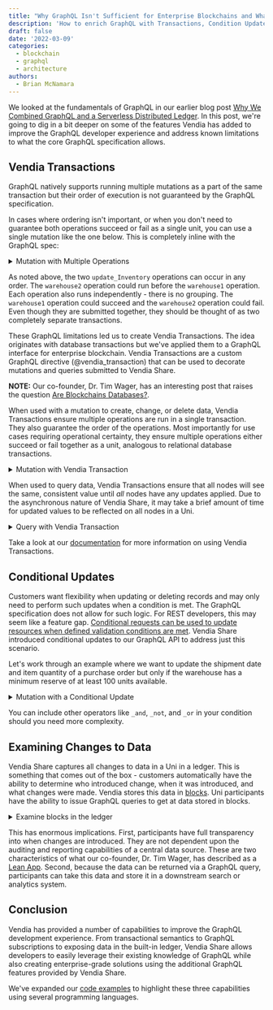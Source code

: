 ```yaml
---
title: "Why GraphQL Isn't Sufficient for Enterprise Blockchains and What We Did About It"
description: 'How to enrich GraphQL with Transactions, Condition Updates, and Ledgering using Vendia.'
draft: false
date: '2022-03-09'
categories:
  - blockchain
  - graphql
  - architecture
authors:
  - Brian McNamara
---
```



We looked at the fundamentals of GraphQL in our earlier blog post [Why We Combined GraphQL and a Serverless Distributed Ledger](https://www.vendia.net/blog/why-we-combined-graphql-and-a-serverless-distributed-ledger). In this post, we're going to dig in a bit deeper on some of the features Vendia has added to improve the GraphQL developer experience and address known limitations to what the core GraphQL specification allows.

## Vendia Transactions

GraphQL natively supports running multiple mutations as a part of the same transaction but their order of execution is not guaranteed by the GraphQL specification.

In cases where ordering isn't important, or when you don't need to guarantee both operations succeed or fail as a single unit, you can use a single mutation like the one below.  This is completely inline with the GraphQL spec:

<details>
<summary>Mutation with Multiple Operations</summary>

```graphql
mutation m {
  warehouse1: update_Inventory(id: "017d92a7-0ab5-5513-fac1-c50be330f057", input: {quantityWarehouse1: 90, lastUpdated: "2021-12-06T18:30:00Z"} syncMode: ASYNC) {
    transaction {
      transactionId
    }
  }
  warehouse2: update_Inventory(id: "017d92a7-0ab5-5513-fac1-c50be330f057", input: {quantityWarehouse2: 10, lastUpdated: "2021-12-06T18:30:00Z"} syncMode: ASYNC) {
   transaction {
      transactionId
    }
  }
}
```
</details>

As noted above, the two `update_Inventory` operations can occur in any order. The `warehouse2` operation could run before the `warehouse1` operation. Each operation also runs independently - there is no grouping. The `warehouse1` operation could succeed and the `warehouse2` operation could fail. Even though they are submitted together, they should be thought of as two completely separate transactions.

These GraphQL limitations led us to create Vendia Transactions. The idea originates with database transactions but we've applied them to a GraphQL interface for enterprise blockchain. Vendia Transactions are a custom GraphQL directive (@vendia_transaction) that can be used to decorate mutations and queries submitted to Vendia Share.

**NOTE:** Our co-founder, Dr. Tim Wager, has an interesting post that raises the question [Are Blockchains Databases?](https://thenewstack.io/are-blockchains-databases/).

When used with a mutation to create, change, or delete data, Vendia Transactions ensure multiple operations are run in a single transaction. They also guarantee the order of the operations. Most importantly for use cases requiring operational certainty, they ensure multiple operations either succeed or fail together as a unit, analogous to relational database transactions.

<details>
<summary>Mutation with Vendia Transaction</summary>

```graphql
mutation m @vendia_transaction {
  warehouse1: update_Inventory(id: "017d92a7-0ab5-5513-fac1-c50be330f057", input: {quantityWarehouse1: 90, lastUpdated: "2021-12-06T18:30:00Z"} syncMode: ASYNC) {
    transaction {
      transactionId
    }
  }
  warehouse2: update_Inventory(id: "017d92a7-0ab5-5513-fac1-c50be330f057", input: {quantityWarehouse2: 10, lastUpdated: "2021-12-06T18:30:00Z"} syncMode: ASYNC) {
    transaction {
      transactionId
    }
  }
}
```
</details>

When used to query data, Vendia Transactions ensure that all nodes will see the same, consistent value until *all* nodes have any updates applied. Due to the asynchronous nature of Vendia Share, it may take a brief amount of time for updated values to be reflected on all nodes in a Uni.

<details>
<summary>Query with Vendia Transaction</summary>

```graphql
query q @vendia_transaction {
  get_Inventory(id: "017d92a7-0ab5-5513-fac1-c50be330f057") {
    _id
    itemName
    itemNumber
    quantityWarehouse1
    quantityWarehouse2
  }
}
```
</details>

Take a look at our [documentation](https://www.vendia.net/docs/share/vendia-transaction) for more information on using Vendia Transactions.

## Conditional Updates

Customers want flexibility when updating or deleting records and may only need to perform such updates when a condition is met. The GraphQL specification does not allow for such logic. For REST developers, this may seem like a feature gap. [Conditional requests can be used to update resources when defined validation conditions are met](https://developer.mozilla.org/en-US/docs/Web/HTTP/Conditional_requests). Vendia Share introduced conditional updates to our GraphQL API to address just this scenario.

Let's work through an example where we want to update the shipment date and item quantity of a purchase order but only if the warehouse has a minimum reserve of at least 100 units available.

<details>
<summary>Mutation with a Conditional Update</summary>

```graphql
mutation m {
  update_PurchaseOrder(id: "017d92a7-0ab5-5513-fac1-c50be330f092", input: {shipmentDate: "2021-02-16T09:00:00Z", quantity: 10}, condition: {warehouseQuantity: {gte: 100}} syncMode: ASYNC) {
    transaction {
      transactionId
    }
  }
}
```
</details>

You can include other operators like `_and`, `_not`,  and `_or` in your condition should you need more complexity.

## Examining Changes to Data

Vendia Share captures all changes to data in a Uni in a ledger. This is something that comes out of the box - customers automatically have the ability to determine who introduced change, when it was introduced, and what changes were made. Vendia stores this data in [blocks](https://www.vendia.net/docs/share/terms-and-definitions#block). Uni participants have the ability to issue GraphQL queries to get at data stored in blocks.

<details>
<summary>Examine blocks in the ledger</summary>

```graphql
query blocksQuery {
  listVendia_BlockItems {
    Vendia_BlockItems {
      blockId
      blockHash
      previousBlockId
      commitTime
      transactions {
        _id
        _owner
        mutations
      }
    }
  }
}
```

</details>

This has enormous implications. First, participants have full transparency into when changes are introduced. They are not dependent upon the auditing and reporting capabilities of a central data source. These are two characteristics of what our co-founder, Dr. Tim Wager, has described as a [Lean App](https://www.vendia.net/blog/lean-app-part-3#what-makes-an-app-lean). Second, because the data can be returned via a GraphQL query, participants can take this data and store it in a downstream search or analytics system.

## Conclusion

Vendia has provided a number of capabilities to improve the GraphQL development experience. From transactional semantics to GraphQL subscriptions to exposing data in the built-in ledger, Vendia Share allows developers to easily leverage their existing knowledge of GraphQL while also creating enterprise-grade solutions using the additional GraphQL features provided by Vendia Share. 

We've expanded our [code examples](https://github.com/vendia/examples/tree/main/features/share/graphql/graphql-enhancements) to highlight these three capabilities using several programming languages.
